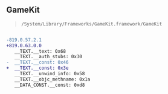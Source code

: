 ## GameKit

> `/System/Library/Frameworks/GameKit.framework/GameKit`

```diff

-819.0.57.2.1
+819.0.63.0.0
   __TEXT.__text: 0x68
   __TEXT.__auth_stubs: 0x30
-  __TEXT.__const: 0x46
+  __TEXT.__const: 0x3e
   __TEXT.__unwind_info: 0x58
   __TEXT.__objc_methname: 0x1a
   __DATA_CONST.__const: 0xd8

```
